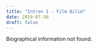```yaml
---
title: "Intron 1 - Film Bilim"
date: 2019-07-30
draft: false
---
```


Biographical information not found.